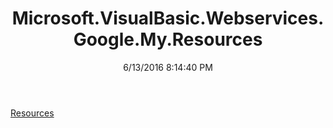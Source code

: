 ﻿---
title: Microsoft.VisualBasic.Webservices.Google.My.Resources
date: 6/13/2016 8:14:40 PM
---

[Resources](T-Microsoft.VisualBasic.Webservices.Google.My.Resources.Resources.html)
